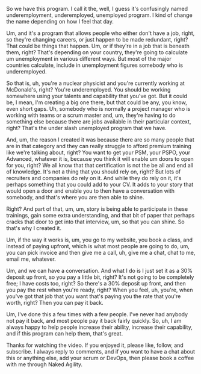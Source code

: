 So we have this program. I call it the, well, I guess it's confusingly named underemployment, underemployed, unemployed program. I kind of change the name depending on how I feel that day. 

Um, and it's a program that allows people who either don't have a job, right, so they're changing careers, or just happen to be made redundant, right? That could be things that happen. Um, or if they're in a job that is beneath them, right? That's depending on your country, they're going to calculate um unemployment in various different ways. But most of the major countries calculate, include in unemployment figures somebody who is underemployed. 

So that is, uh, you're a nuclear physicist and you're currently working at McDonald's, right? You're underemployed. You should be working somewhere using your talents and capability that you've got. But it could be, I mean, I'm creating a big one there, but that could be any, you know, even short gaps. Uh, somebody who is normally a project manager who is working with teams or a scrum master and, um, they're having to do something else because there are jobs available in their particular context, right? That's the under slash unemployed program that we have. 

And, um, the reason I created it was because there are so many people that are in that category and they can really struggle to afford premium training like we're talking about, right? You want to get your PSM, your PSPO, your Advanced, whatever it is, because you think it will enable um doors to open for you, right? We all know that that certification is not the be all and end all of knowledge. It's not a thing that you should rely on, right? But lots of recruiters and companies do rely on it. And while they do rely on it, it's perhaps something that you could add to your CV. It adds to your story that would open a door and enable you to then have a conversation with somebody, and that's where you are then able to shine. 

Right? And part of that, um, um, story is being able to participate in these trainings, gain some extra understanding, and that bit of paper that perhaps cracks that door to get into that interview, um, so that you can shine. So that's why I created it. 

Um, if the way it works is, um, you go to my website, you book a class, and instead of paying upfront, which is what most people are going to do, um, you can pick invoice and then give me a call, uh, give me a chat, chat to me, email me, whatever. 

Um, and we can have a conversation. And what I do is I just set it as a 30% deposit up front, so you pay a little bit, right? It's not going to be completely free; I have costs too, right? So there's a 30% deposit up front, and then you pay the rest when you're ready, right? When you feel, uh, you're, when you've got that job that you want that's paying you the rate that you're worth, right? Then you can pay it back. 

Um, I've done this a few times with a few people. I've never had anybody not pay it back, and most people pay it back fairly quickly. So, uh, I am always happy to help people increase their ability, increase their capability, and if this program can help them, that's great. 

Thanks for watching the video. If you enjoyed it, please like, follow, and subscribe. I always reply to comments, and if you want to have a chat about this or anything else, add your scrum or DevOps, then please book a coffee with me through Naked Agility.